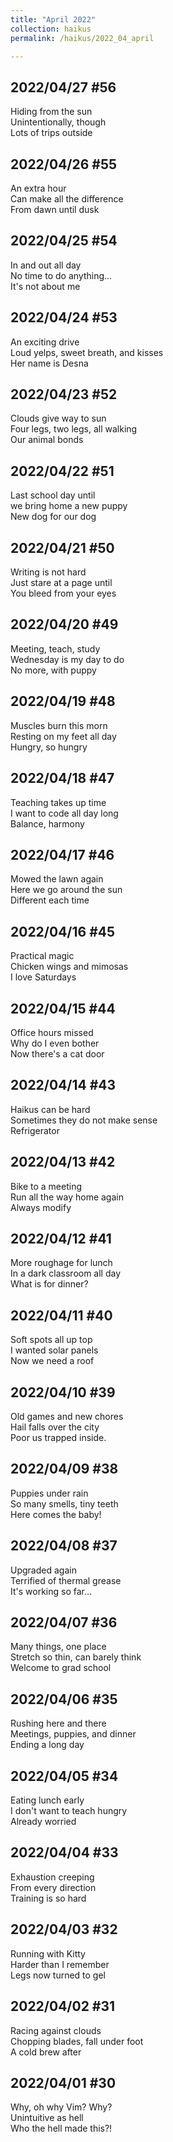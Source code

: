 ```yaml
---
title: "April 2022"
collection: haikus
permalink: /haikus/2022_04_april

---
```

## 2022/04/27 #56
Hiding from the sun \
Unintentionally, though \
Lots of trips outside

## 2022/04/26 #55
An extra hour \
Can make all the difference \
From dawn until dusk

## 2022/04/25 #54
In and out all day \
No time to do anything... \
It's not about me

## 2022/04/24 #53
An exciting drive \
Loud yelps, sweet breath, and kisses \
Her name is Desna

## 2022/04/23 #52
Clouds give way to sun \
Four legs, two legs, all walking \
Our animal bonds

## 2022/04/22 #51
Last school day until \
we bring home a new puppy \
New dog for our dog

## 2022/04/21 #50
Writing is not hard \
Just stare at a page until \
You bleed from your eyes

## 2022/04/20 #49
Meeting, teach, study \
Wednesday is my day to do \
No more, with puppy

## 2022/04/19 #48
Muscles burn this morn \
Resting on my feet all day \
Hungry, so hungry

## 2022/04/18 #47
Teaching takes up time \
I want to code all day long \
Balance, harmony

## 2022/04/17 #46
Mowed the lawn again \
Here we go around the sun \
Different each time

## 2022/04/16 #45
Practical magic \
Chicken wings and mimosas \
I love Saturdays

## 2022/04/15 #44
Office hours missed \
Why do I even bother \
Now there's a cat door

## 2022/04/14 #43
Haikus can be hard \
Sometimes they do not make sense \
Refrigerator

## 2022/04/13 #42
Bike to a meeting \
Run all the way home again \
Always modify

## 2022/04/12 #41
More roughage for lunch \
In a dark classroom all day\
What is for dinner?

## 2022/04/11 #40
Soft spots all up top \
I wanted solar panels \
Now we need a roof

## 2022/04/10 #39
Old games and new chores \
Hail falls over the city \
Poor us trapped inside.

## 2022/04/09 #38
Puppies under rain \
So many smells, tiny teeth \
Here comes the baby!

## 2022/04/08 #37
Upgraded again \
Terrified of thermal grease\
It's working so far...

## 2022/04/07 #36
Many things, one place \
Stretch so thin, can barely think \
Welcome to grad school

## 2022/04/06 #35
Rushing here and there \
Meetings, puppies, and dinner \
Ending a long day

## 2022/04/05 #34
Eating lunch early \
I don't want to teach hungry \
Already worried

## 2022/04/04 #33
Exhaustion creeping \
From every direction \
Training is so hard

## 2022/04/03 #32
Running with Kitty \
Harder than I remember \
Legs now turned to gel

## 2022/04/02 #31
Racing against clouds \
Chopping blades, fall under foot \
A cold brew after

## 2022/04/01 #30
Why, oh why Vim? Why? \
Unintuitive as hell \
Who the hell made this?!

<!-- Tana on eesti
vabariigiaastapaev
joogid koigile -->



<!-- Heading 1
======

Heading 2  
======

Heading 3
====== -->
